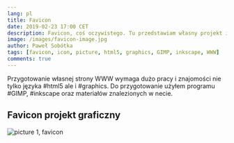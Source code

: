 ```yaml
---
lang: pl
title: Favicon
date: 2019-02-23 17:00 CET 
description: Favicon, coś oczywistego. Tu przedstawiam własny projekt ikony, przygotowany na potrzeby strony.
image: /images/favicon-image.jpg
author: Paweł Sobótka
tags: [favicon, icon, picture, html5, graphics, GIMP, inkscape, WWW]
comments: true
---
```


Przygotowanie własnej strony WWW wymaga dużo pracy i znajomości nie tylko języka #html5 ale i #graphics. Do przygotowanie użyłem programu #GIMP, #inkscape oraz materiałów znalezionych w necie.

## Favicon projekt graficzny


![picture 1, favicon]({{site.url}}{{site.baseurl}}/images/favicon-image.png "Favicon, projekt")


